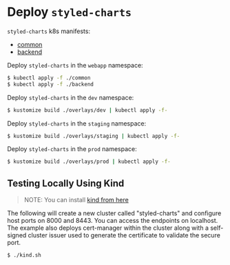 # Deploy `styled-charts`

`styled-charts` k8s manifests:

- [common](common)
- [backend](backend)

Deploy `styled-charts` in the `webapp` namespace:

```bash
$ kubectl apply -f ./common
$ kubectl apply -f ./backend
```

Deploy `styled-charts` in the `dev` namespace:

```bash
$ kustomize build ./overlays/dev | kubectl apply -f-
```

Deploy `styled-charts` in the `staging` namespace:

```bash
$ kustomize build ./overlays/staging | kubectl apply -f-
```

Deploy `styled-charts` in the `prod` namespace:

```bash
$ kustomize build ./overlays/prod | kubectl apply -f-
```

## Testing Locally Using Kind

> NOTE: You can install [kind from here](https://kind.sigs.k8s.io/docs/user/quick-start/#installation)

The following will create a new cluster called "styled-charts" and configure host ports on 8000 and 8443. You can access the endpoints on localhost. The example also
deploys cert-manager within the cluster along with a self-signed cluster issuer used to generate the certificate to validate the secure port.

```bash
$ ./kind.sh
```
